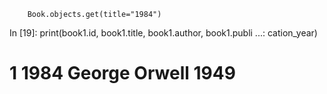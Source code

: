         Book.objects.get(title="1984")
In [19]: print(book1.id, book1.title, book1.author, book1.publi
    ...: cation_year)
# 1 1984 George Orwell 1949
